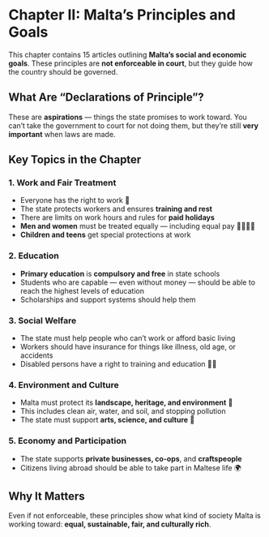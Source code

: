 # Chapter II: Malta’s Principles and Goals

This chapter contains 15 articles outlining **Malta’s social and economic goals**. These principles are **not enforceable in court**, but they guide how the country should be governed.

## What Are “Declarations of Principle”?

These are **aspirations** — things the state promises to work toward. You can’t take the government to court for not doing them, but they’re still **very important** when laws are made.

## Key Topics in the Chapter

### 1. Work and Fair Treatment

- Everyone has the right to work 💼
- The state protects workers and ensures **training and rest**
- There are limits on work hours and rules for **paid holidays**
- **Men and women** must be treated equally — including equal pay 👩‍🏫👨‍🏫
- **Children and teens** get special protections at work

### 2. Education

- **Primary education** is **compulsory and free** in state schools
- Students who are capable — even without money — should be able to reach the highest levels of education
- Scholarships and support systems should help them

### 3. Social Welfare

- The state must help people who can’t work or afford basic living
- Workers should have insurance for things like illness, old age, or accidents
- Disabled persons have a right to training and education 🧑‍🦽

### 4. Environment and Culture

- Malta must protect its **landscape, heritage, and environment** 🌊
- This includes clean air, water, and soil, and stopping pollution
- The state must support **arts, science, and culture** 🎨

### 5. Economy and Participation

- The state supports **private businesses, co-ops**, and **craftspeople**
- Citizens living abroad should be able to take part in Maltese life 🌍

## Why It Matters

Even if not enforceable, these principles show what kind of society Malta is working toward: **equal, sustainable, fair, and culturally rich**.
